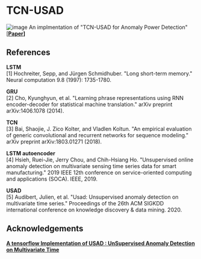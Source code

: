 # TCN-USAD
![image](https://github.com/user-attachments/assets/75b7c0d8-c7ae-4513-8e67-901de17195e5)
An implmentation of "TCN-USAD for Anomaly Power Detection"<br> [**[Paper]([https://github.com/GazeTheAbyss/USAD/tree/main](https://doi.org/10.30693/SMJ.2024.13.7.9))]** <br>


## References
**LSTM**<br>
[1] Hochreiter, Sepp, and Jürgen Schmidhuber. "Long short-term memory." Neural computation 9.8 (1997): 1735-1780.<br>

**GRU**<br>
[2] Cho, Kyunghyun, et al. "Learning phrase representations using RNN encoder-decoder for statistical machine translation." arXiv preprint arXiv:1406.1078 (2014).<br>

**TCN**<br>
[3] Bai, Shaojie, J. Zico Kolter, and Vladlen Koltun. "An empirical evaluation of generic convolutional and recurrent networks for sequence modeling." arXiv preprint arXiv:1803.01271 (2018).<br>

**LSTM autoencoder**<br>
[4] Hsieh, Ruei-Jie, Jerry Chou, and Chih-Hsiang Ho. "Unsupervised online anomaly detection on multivariate sensing time series data for smart manufacturing." 2019 IEEE 12th conference on service-oriented computing and applications (SOCA). IEEE, 2019.<br>

**USAD**<br>
[5] Audibert, Julien, et al. "Usad: Unsupervised anomaly detection on multivariate time series." Proceedings of the 26th ACM SIGKDD international conference on knowledge discovery & data mining. 2020.<br>

## Acknowledgements
**[A tensorflow Implementation of USAD : UnSupervised Anomaly Detection on Multivariate Time](https://github.com/GazeTheAbyss/USAD/tree/main) <br>**
